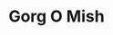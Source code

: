 ---
title: Gorg O Mish
layout: post
categories: [majid_razavi]
type: main
file: /assets/music/majid_razavi-gorg-o-mish.mp3
---